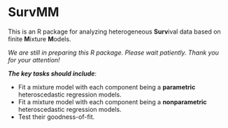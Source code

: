 # SurvMM

This is an R package for analyzing heterogeneous **Surv**ival data based on finite **M**ixture **M**odels.

*We are still in preparing this R package. Please wait patiently. Thank you for your attention!*

***The key tasks should include***: 
- Fit a mixture model with each component being a **parametric** heteroscedastic regression models.
- Fit a mixture model with each component being a **nonparametric** heteroscedastic regression models.
- Test their goodness-of-fit.


